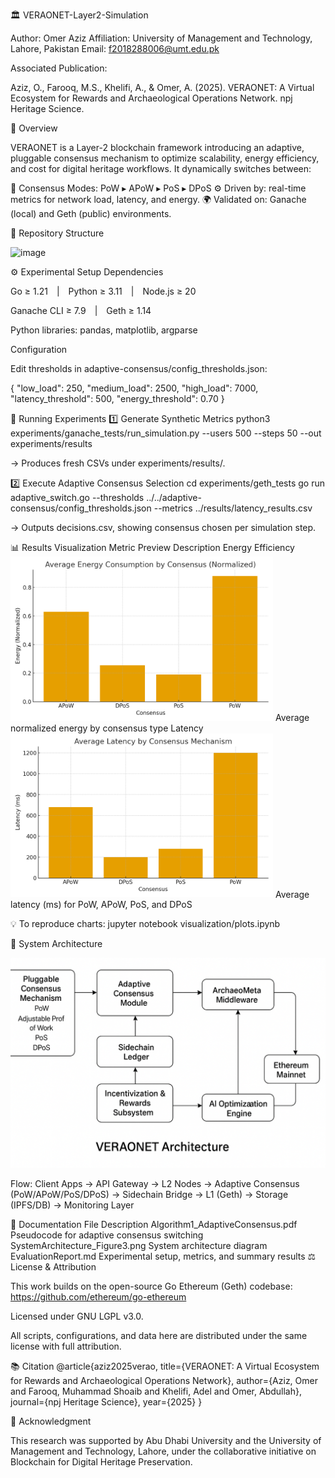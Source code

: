 🏛️ VERAONET-Layer2-Simulation

Author: Omer Aziz
Affiliation: University of Management and Technology, Lahore, Pakistan
Email: f2018288006@umt.edu.pk

Associated Publication:

Aziz, O., Farooq, M.S., Khelifi, A., & Omer, A. (2025). VERAONET: A Virtual Ecosystem for Rewards and Archaeological Operations Network. npj Heritage Science.

📖 Overview

VERAONET is a Layer-2 blockchain framework introducing an adaptive, pluggable consensus mechanism to optimize scalability, energy efficiency, and cost for digital heritage workflows.
It dynamically switches between:

🧩 Consensus Modes: PoW ▸ APoW ▸ PoS ▸ DPoS
⚙️ Driven by: real-time metrics for network load, latency, and energy.
🌍 Validated on: Ganache (local) and Geth (public) environments.

🧩 Repository Structure

<img width="273" height="566" alt="image" src="https://github.com/user-attachments/assets/c2791c97-6731-4555-8c9a-b925b40470cf" />


⚙️ Experimental Setup
Dependencies

Go ≥ 1.21 | Python ≥ 3.11 | Node.js ≥ 20

Ganache CLI ≥ 7.9 | Geth ≥ 1.14

Python libraries: pandas, matplotlib, argparse

Configuration

Edit thresholds in adaptive-consensus/config_thresholds.json:

{
  "low_load": 250,
  "medium_load": 2500,
  "high_load": 7000,
  "latency_threshold": 500,
  "energy_threshold": 0.70
}

🚀 Running Experiments
1️⃣ Generate Synthetic Metrics
python3 experiments/ganache_tests/run_simulation.py --users 500 --steps 50 --out experiments/results


→ Produces fresh CSVs under experiments/results/.

2️⃣ Execute Adaptive Consensus Selection
cd experiments/geth_tests
go run adaptive_switch.go --thresholds ../../adaptive-consensus/config_thresholds.json --metrics ../results/latency_results.csv


→ Outputs decisions.csv, showing consensus chosen per simulation step.

📊 Results Visualization
Metric	Preview	Description
Energy Efficiency	<img src="visualization/comparative_energy_chart.png" width="420"/>	Average normalized energy by consensus type
Latency	<img src="visualization/comparative_latency_chart.png" width="420"/>	Average latency (ms) for PoW, APoW, PoS, and DPoS

💡 To reproduce charts:
jupyter notebook visualization/plots.ipynb

🧱 System Architecture
<p align="center"> <img src="docs/SystemArchitecture_Figure3.png" width="700"/> </p>

Flow:
Client Apps → API Gateway → L2 Nodes → Adaptive Consensus (PoW/APoW/PoS/DPoS) → Sidechain Bridge → L1 (Geth) → Storage (IPFS/DB) → Monitoring Layer

📘 Documentation
File	Description
Algorithm1_AdaptiveConsensus.pdf
	Pseudocode for adaptive consensus switching
SystemArchitecture_Figure3.png
	System architecture diagram
EvaluationReport.md
	Experimental setup, metrics, and summary results
⚖️ License & Attribution

This work builds on the open-source Go Ethereum (Geth) codebase:
https://github.com/ethereum/go-ethereum

Licensed under GNU LGPL v3.0.

All scripts, configurations, and data here are distributed under the same license with full attribution.

📚 Citation
@article{aziz2025verao,
  title={VERAONET: A Virtual Ecosystem for Rewards and Archaeological Operations Network},
  author={Aziz, Omer and Farooq, Muhammad Shoaib and Khelifi, Adel and Omer, Abdullah},
  journal={npj Heritage Science},
  year={2025}
}

🌟 Acknowledgment

This research was supported by Abu Dhabi University and the University of Management and Technology, Lahore, under the collaborative initiative on Blockchain for Digital Heritage Preservation.
